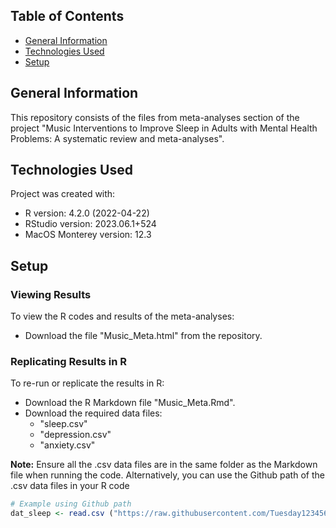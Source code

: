 
## Table of Contents 
* [General Information](#general-information)
* [Technologies Used](#technologies-used)
* [Setup](#setup)

## General Information
This repository consists of the files from meta-analyses section of the project "Music Interventions to Improve Sleep in Adults with Mental Health Problems: A systematic review and meta-analyses".

## Technologies Used
Project was created with: 
* R version: 4.2.0 (2022-04-22)
* RStudio version: 2023.06.1+524
* MacOS Monterey version: 12.3

## Setup

### Viewing Results 
To view the R codes and results of the meta-analyses: 
* Download the file "Music_Meta.html" from the repository.

### Replicating Results in R
To re-run or replicate the results in R: 
* Download the R Markdown file "Music_Meta.Rmd".
* Download the required data files: 
  - "sleep.csv"
  - "depression.csv"
  - "anxiety.csv"

**Note:** Ensure all the .csv data files are in the same folder as the Markdown file when running the code. Alternatively, you can use the Github path of the .csv data files in your R code 

``` R
# Example using Github path 
dat_sleep <- read.csv ("https://raw.githubusercontent.com/Tuesday1234567/music_meta/Updating/sleep.csv")

    




